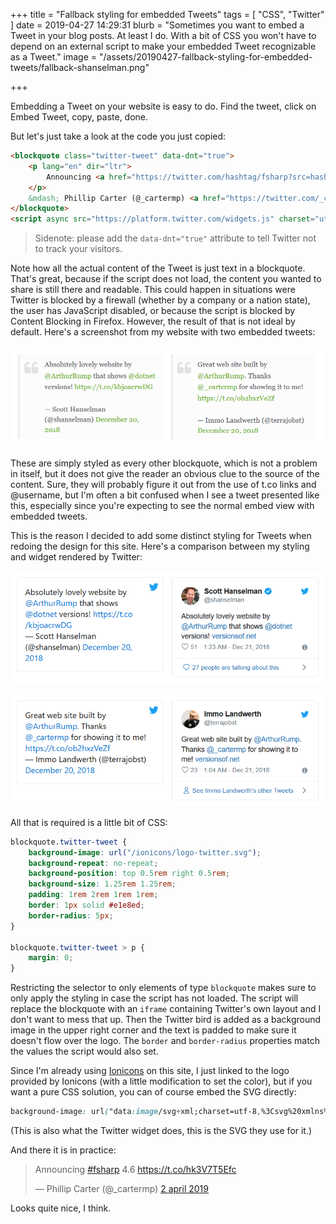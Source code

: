 +++
title = "Fallback styling for embedded Tweets"
tags = [ "CSS", "Twitter" ]
date = 2019-04-27 14:29:31
blurb = "Sometimes you want to embed a Tweet in your blog posts. At least I do. With a bit of CSS you won't have to depend on an external script to make your embedded Tweet recognizable as a Tweet."
image = "/assets/20190427-fallback-styling-for-embedded-tweets/fallback-shanselman.png"

+++

Embedding a Tweet on your website is easy to do. Find the tweet, click on Embed Tweet, copy, paste, done.

But let's just take a look at the code you just copied:

```html
<blockquote class="twitter-tweet" data-dnt="true">
    <p lang="en" dir="ltr">
        Announcing <a href="https://twitter.com/hashtag/fsharp?src=hash&amp;ref_src=twsrc%5Etfw">#fsharp</a> 4.6 <a href="https://t.co/hk3V7T5Efc">https://t.co/hk3V7T5Efc</a>
    </p>
    &mdash; Phillip Carter (@_cartermp) <a href="https://twitter.com/_cartermp/status/1113122340966064128?ref_src=twsrc%5Etfw">2 april 2019</a>
</blockquote>
<script async src="https://platform.twitter.com/widgets.js" charset="utf-8"></script>
```

> Sidenote: please add the `data-dnt="true"` attribute to tell Twitter not to track your visitors.

Note how all the actual content of the Tweet is just text in a blockquote. That's great, because if the script does not load, the content you wanted to share is still there and readable. This could happen in situations were Twitter is blocked by a firewall (whether by a company or a nation state), the user has JavaScript disabled, or because the script is blocked by Content Blocking in Firefox. However, the result of that is not ideal by default. Here's a screenshot from my website with two embedded tweets:

![Two embedded tweets formatted with standard blockquote styling](assets/20190427-fallback-styling-for-embedded-tweets/blockquotes.png "Tweets styled like quotes with my old website theme")

These are simply styled as every other blockquote, which is not a problem in itself, but it does not give the reader an obvious clue to the source of the content. Sure, they will probably figure it out from the use of t.co links and @username, but I'm often a bit confused when I see a tweet presented like this, especially since you're expecting to see the normal embed view with embedded tweets.

This is the reason I decided to add some distinct styling for Tweets when redoing the design for this site. Here's a comparison between my styling and widget rendered by Twitter:

![Comparison between my custom styling of the blockquote and Twitter's widget, with a Tweet by Scott Hanselman](assets/20190427-fallback-styling-for-embedded-tweets/fallback-shanselman.png "My custom blockquote styling on the left, the Twitter widget on the right")

![Another comparison, this time by Immo Landwerth](assets/20190427-fallback-styling-for-embedded-tweets/fallback-terrajobst.png "My custom blockquote styling on the left, the Twitter widget on the right")

All that is required is a little bit of CSS:

```css
blockquote.twitter-tweet {
    background-image: url("/ionicons/logo-twitter.svg");
    background-repeat: no-repeat;
    background-position: top 0.5rem right 0.5rem;
    background-size: 1.25rem 1.25rem;
    padding: 1rem 2rem 1rem 1rem;
    border: 1px solid #e1e8ed;
    border-radius: 5px;
}

blockquote.twitter-tweet > p {
    margin: 0;
}
```

Restricting the selector to only elements of type `blockquote` makes sure to only apply the styling in case the script has not loaded. The script will replace the blockquote with an `iframe` containing Twitter's own layout and I don't want to mess that up. Then the Twitter bird is added as a background image in the upper right corner and the text is padded to make sure it doesn't flow over the logo. The `border` and `border-radius` properties match the values the script would also set.

Since I'm already using [Ionicons](https://ionicons.com/) on this site, I just linked to the logo provided by Ionicons (with a little modification to set the color), but if you want a pure CSS solution, you can of course embed the SVG directly:

```css
background-image: url("data:image/svg+xml;charset=utf-8,%3Csvg%20xmlns%3D%22http%3A%2F%2Fwww.w3.org%2F2000%2Fsvg%22%20viewBox%3D%220%200%2072%2072%22%3E%3Cpath%20fill%3D%22none%22%20d%3D%22M0%200h72v72H0z%22%2F%3E%3Cpath%20class%3D%22icon%22%20fill%3D%22%231da1f2%22%20d%3D%22M68.812%2015.14c-2.348%201.04-4.87%201.744-7.52%202.06%202.704-1.62%204.78-4.186%205.757-7.243-2.53%201.5-5.33%202.592-8.314%203.176C56.35%2010.59%2052.948%209%2049.182%209c-7.23%200-13.092%205.86-13.092%2013.093%200%201.026.118%202.02.338%202.98C25.543%2024.527%2015.9%2019.318%209.44%2011.396c-1.125%201.936-1.77%204.184-1.77%206.58%200%204.543%202.312%208.552%205.824%2010.9-2.146-.07-4.165-.658-5.93-1.64-.002.056-.002.11-.002.163%200%206.345%204.513%2011.638%2010.504%2012.84-1.1.298-2.256.457-3.45.457-.845%200-1.666-.078-2.464-.23%201.667%205.2%206.5%208.985%2012.23%209.09-4.482%203.51-10.13%205.605-16.26%205.605-1.055%200-2.096-.06-3.122-.184%205.794%203.717%2012.676%205.882%2020.067%205.882%2024.083%200%2037.25-19.95%2037.25-37.25%200-.565-.013-1.133-.038-1.693%202.558-1.847%204.778-4.15%206.532-6.774z%22%2F%3E%3C%2Fsvg%3E");
```

(This is also what the Twitter widget does, this is the SVG they use for it.)

And there it is in practice:

<blockquote class="twitter-tweet" data-dnt="true"><p lang="en" dir="ltr">Announcing <a href="https://twitter.com/hashtag/fsharp?src=hash&amp;ref_src=twsrc%5Etfw">#fsharp</a> 4.6 <a href="https://t.co/hk3V7T5Efc">https://t.co/hk3V7T5Efc</a></p>&mdash; Phillip Carter (@_cartermp) <a href="https://twitter.com/_cartermp/status/1113122340966064128?ref_src=twsrc%5Etfw">2 april 2019</a></blockquote>

Looks quite nice, I think.